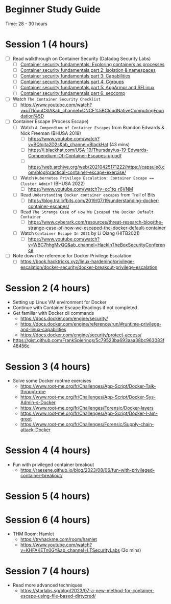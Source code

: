 # Beginner Study Guide
Time: 28 - 30 hours

# Session 1 (4 hours)
- [ ] Read walkthrough on Container Security (Datadog Security Labs)
	- [ ] [Container security fundamentals: Exploring containers as processes](https://securitylabs.datadoghq.com/articles/container-security-fundamentals-part-1/)
	- [ ] [Container security fundamentals part 2: Isolation & namespaces]()
	- [ ] [Container security fundamentals part 3: Capabilities](https://securitylabs.datadoghq.com/articles/container-security-fundamentals-part-3/)
	- [ ] [Container security fundamentals part 4: Cgroups](https://securitylabs.datadoghq.com/articles/container-security-fundamentals-part-4/)
	- [ ] [Container security fundamentals part 5: AppArmor and SELinux](https://securitylabs.datadoghq.com/articles/container-security-fundamentals-part-5/)
	- [ ] [Container security fundamentals part 6: seccomp](https://securitylabs.datadoghq.com/articles/container-security-fundamentals-part-6/)
- [ ] Watch `The Container Security Checklist`
	- [ ] https://www.youtube.com/watch?v=uTl1ouuC3IA&ab_channel=CNCF%5BCloudNativeComputingFoundation%5D
- [ ] Container Escape (Process Escape)
	- [ ] Watch `A Compendium of Container Escapes` from Brandon Edwards & Nick Freeman (BHUSA 2019)
		- [ ] https://www.youtube.com/watch?v=BQlqita2D2s&ab_channel=BlackHat (43 mins)
		- [ ] https://i.blackhat.com/USA-19/Thursday/us-19-Edwards-Compendium-Of-Container-Escapes-up.pdf
		- [ ] https://web.archive.org/web/20210425171222/https://capsule8.com/blog/practical-container-escape-exercise/
	- [ ] Watch `Kubernetes Privilege Escalation: Container Escape == Cluster Admin?` (BHUSA 2022)
		- [ ] https://www.youtube.com/watch?v=oc1tq_r6VNM
	- [ ] Read `Understanding Docker container escapes` from Trail of Bits
		- [ ] https://blog.trailofbits.com/2019/07/19/understanding-docker-container-escapes/
	- [ ] Read `The Strange Case of How We Escaped the Docker Default Container`
		- [ ] https://www.cyberark.com/resources/threat-research-blog/the-strange-case-of-how-we-escaped-the-docker-default-container
	- [ ] Watch `Container Escape In 2021` by Li Qiang (HITB2021)
		- [ ] https://www.youtube.com/watch?v=WBC7hhgMvQQ&ab_channel=HackInTheBoxSecurityConference
- [ ] Note down the reference for Docker Privilege Escalation
	- [ ] https://book.hacktricks.xyz/linux-hardening/privilege-escalation/docker-security/docker-breakout-privilege-escalation
# Session 2 (4 hours)
- Setting up Linux VM environment for Docker
- Continue with Container Escape Readings if not completed
- Get familiar with Docker cli commands
	- https://docs.docker.com/engine/security/
	- https://docs.docker.com/engine/reference/run/#runtime-privilege-and-linux-capabilities
	- https://docs.docker.com/engine/security/protect-access/
- https://gist.github.com/FrankSpierings/5c79523ba693aaa38bc963083f48456c
# Session 3 (4 hours)
- Solve some Docker rootme exercises
	- https://www.root-me.org/fr/Challenges/App-Script/Docker-Talk-through-me
	- https://www.root-me.org/fr/Challenges/App-Script/Docker-Sys-Admin-s-Docker
	- https://www.root-me.org/fr/Challenges/Forensic/Docker-layers
	- https://www.root-me.org/fr/Challenges/App-Script/Docker-I-am-groot
	- https://www.root-me.org/fr/Challenges/Forensic/Supply-chain-attack-Docker
# Session 4 (4 hours)
- Fun with privileged container breakout
	- https://raesene.github.io/blog/2023/08/06/fun-with-privileged-container-breakout/
# Session 5 (4 hours)

# Session 6 (4 hours)
- THM Room: Hamlet
	- https://tryhackme.com/room/hamlet
	- https://www.youtube.com/watch?v=KHFAKETn0GY&ab_channel=I.TSecurityLabs (3o mins)
# Session 7 (4 hours)
- Read more advanced techniques
	- https://starlabs.sg/blog/2023/07-a-new-method-for-container-escape-using-file-based-dirtycred/
